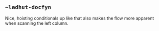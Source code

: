 ## `~ladhut-docfyn`
Nice, hoisting conditionals up like that also makes the flow more apparent when scanning the left column.